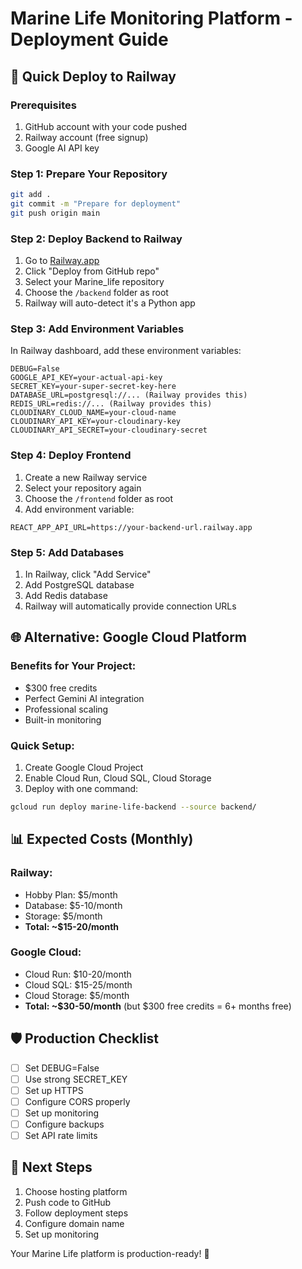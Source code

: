# Marine Life Monitoring Platform - Deployment Guide

## 🚀 Quick Deploy to Railway

### Prerequisites
1. GitHub account with your code pushed
2. Railway account (free signup)
3. Google AI API key

### Step 1: Prepare Your Repository
```bash
git add .
git commit -m "Prepare for deployment"
git push origin main
```

### Step 2: Deploy Backend to Railway
1. Go to [Railway.app](https://railway.app)
2. Click "Deploy from GitHub repo"
3. Select your Marine_life repository
4. Choose the `/backend` folder as root
5. Railway will auto-detect it's a Python app

### Step 3: Add Environment Variables
In Railway dashboard, add these environment variables:
```
DEBUG=False
GOOGLE_API_KEY=your-actual-api-key
SECRET_KEY=your-super-secret-key-here
DATABASE_URL=postgresql://... (Railway provides this)
REDIS_URL=redis://... (Railway provides this)
CLOUDINARY_CLOUD_NAME=your-cloud-name
CLOUDINARY_API_KEY=your-cloudinary-key
CLOUDINARY_API_SECRET=your-cloudinary-secret
```

### Step 4: Deploy Frontend
1. Create a new Railway service
2. Select your repository again
3. Choose the `/frontend` folder as root
4. Add environment variable:
```
REACT_APP_API_URL=https://your-backend-url.railway.app
```

### Step 5: Add Databases
1. In Railway, click "Add Service"
2. Add PostgreSQL database
3. Add Redis database
4. Railway will automatically provide connection URLs

## 🌐 Alternative: Google Cloud Platform

### Benefits for Your Project:
- $300 free credits
- Perfect Gemini AI integration
- Professional scaling
- Built-in monitoring

### Quick Setup:
1. Create Google Cloud Project
2. Enable Cloud Run, Cloud SQL, Cloud Storage
3. Deploy with one command:
```bash
gcloud run deploy marine-life-backend --source backend/
```

## 📊 Expected Costs (Monthly)

### Railway:
- Hobby Plan: $5/month
- Database: $5-10/month
- Storage: $5/month
- **Total: ~$15-20/month**

### Google Cloud:
- Cloud Run: $10-20/month
- Cloud SQL: $15-25/month
- Cloud Storage: $5/month
- **Total: ~$30-50/month** (but $300 free credits = 6+ months free)

## 🛡️ Production Checklist
- [ ] Set DEBUG=False
- [ ] Use strong SECRET_KEY
- [ ] Set up HTTPS
- [ ] Configure CORS properly
- [ ] Set up monitoring
- [ ] Configure backups
- [ ] Set API rate limits

## 🎯 Next Steps
1. Choose hosting platform
2. Push code to GitHub
3. Follow deployment steps
4. Configure domain name
5. Set up monitoring

Your Marine Life platform is production-ready! 🌊
